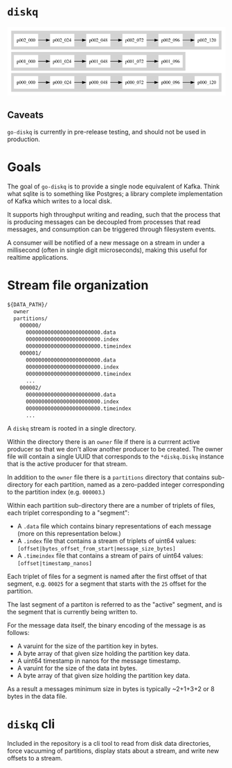 `diskq`
=======

![Diagram](https://github.com/wcharczuk/go-diskq/blob/main/_assets/hero.png)

## Caveats

`go-diskq` is currently in pre-release testing, and should not be used in production.

# Goals

The goal of `go-diskq` is to provide a single node equivalent of Kafka. Think what sqlite is to something like Postgres; a library complete implementation of Kafka which writes to a local disk.

It supports high throughput writing and reading, such that the process that is producing messages can be decoupled from processes that read messages, and consumption can be triggered through filesystem events.

A consumer will be notified of a new message on a stream in under a millisecond (often in single digit microseconds), making this useful for realtime applications.

# Stream file organization

```
${DATA_PATH}/
  owner
  partitions/
    000000/
      000000000000000000000000.data
      000000000000000000000000.index
      000000000000000000000000.timeindex
    000001/
      000000000000000000000000.data
      000000000000000000000000.index
      000000000000000000000000.timeindex
      ...
    000002/
      000000000000000000000000.data
      000000000000000000000000.index
      000000000000000000000000.timeindex
      ...
```

A `diskq` stream is rooted in a single directory.

Within the directory there is an `owner` file if there is a currrent active producer so that we don't allow another producer to be created. The owner file will contain a single UUID that corresponds to the `*diskq.Diskq` instance that is the active producer for that stream.

In addition to the `owner` file there is a `partitions` directory that contains sub-directory for each partition, named as a zero-padded integer corresponding to the partition index (e.g. `000003`.)

Within each partition sub-directory there are a number of triplets of files, each triplet corresponding to a "segment":
- A `.data` file which contains binary representations of each message (more on this representation below.)
- A `.index` file that contains a stream of triplets of uint64 values: `[offset|bytes_offset_from_start|message_size_bytes]`
- A `.timeindex` file that contains a stream of pairs of uint64 values: `[offset|timestamp_nanos]`

Each triplet of files for a segment is named after the first offset of that segment, e.g. `00025` for a segment that starts with the `25` offset for the partition.

The last segment of a partiton is referred to as the "active" segment, and is the segment that is currently being written to.

For the message data itself, the binary encoding of the message is as follows:
- A varuint for the size of the partition key in bytes.
- A byte array of that given size holding the partition key data.
- A uint64 timestamp in nanos for the message timestamp.
- A varuint for the size of the data int bytes.
- A byte array of that given size holding the partition key data.

As a result a messages minimum size in bytes is typically ~2+1+3+2 or 8 bytes in the data file.

# `diskq` cli

Included in the repository is a cli tool to read from disk data directories, force vacuuming of partitions, display stats about a stream, and write new offsets to a stream.
